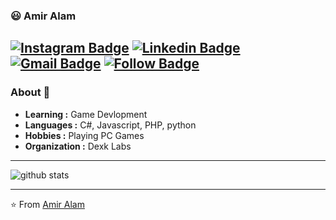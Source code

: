 ### 😃 Amir Alam
[![Instagram Badge](https://img.shields.io/badge/-Amir_Alam-1ca0f1?style=social&logo=instagram&link=https://instagran.com/amiralam0)](https://instagram.com/amiralam0)
 [![Linkedin Badge](https://img.shields.io/badge/-Amir_Alam-blue?style=flat-square&logo=Linkedin&logoColor=white&link=https://www.linkedin.com/in/iamir-alam-44378416b//)](https://www.linkedin.com/in/amir-alam-44378416b/) [![Gmail Badge](https://img.shields.io/badge/-Gmail-c14438?style=flat-square&logo=Gmail&logoColor=white&link=sharpprogrammer2018@gmail.com)](mailto:sharpprogrammer2018@gmail.com)
[![Follow Badge](https://img.shields.io/github/followers/mrsharpp?label=Followers&style=social)](mailto:sharpprogrammer2018@gmail.com)
---------------------------------------------------------------------------------------------------------------------------------------------------------------------------------
### About 🤠

-  **Learning :** Game Devlopment
-  **Languages :** C#, Javascript, PHP, python
-  **Hobbies :** Playing PC Games
-  **Organization :** Dexk Labs

---------------------------------------------------------------------------------------------------------------------------------------------------------------------------------

![github stats](https://github-readme-stats.vercel.app/api?username=mrsharpp&show_icons=true)

---------------------------------------------------------------------------------------------------------------------------------------------------------------------------------


⭐️ From [Amir Alam](https://github.com/mrsharpp)
